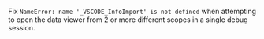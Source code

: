 Fix `NameError: name '_VSCODE_InfoImport' is not defined` when attempting to open the data viewer from 2 or more different scopes in a single debug session.